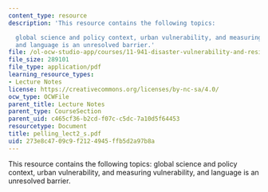 ```yaml
---
content_type: resource
description: 'This resource contains the following topics:

  global science and policy context, urban vulnerability, and measuring vulnerability,
  and language is an unresolved barrier.'
file: /ol-ocw-studio-app/courses/11-941-disaster-vulnerability-and-resilience-spring-2005/273e8c4709c9f2124945ffb5d2a97b8a_pelling_lect2_s.pdf
file_size: 289101
file_type: application/pdf
learning_resource_types:
- Lecture Notes
license: https://creativecommons.org/licenses/by-nc-sa/4.0/
ocw_type: OCWFile
parent_title: Lecture Notes
parent_type: CourseSection
parent_uid: c465cf36-b2cd-f07c-c5dc-7a10d5f64453
resourcetype: Document
title: pelling_lect2_s.pdf
uid: 273e8c47-09c9-f212-4945-ffb5d2a97b8a
---
```

This resource contains the following topics:
global science and policy context, urban vulnerability, and measuring vulnerability, and language is an unresolved barrier.